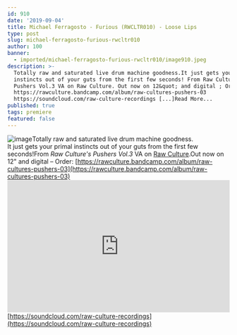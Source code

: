 ```yaml
---
id: 910
date: '2019-09-04'
title: Michael Ferragosto - Furious (RWCLTR010) - Loose Lips
type: post
slug: michael-ferragosto-furious-rwcltr010
author: 100
banner:
  - imported/michael-ferragosto-furious-rwcltr010/image910.jpeg
description: >-
  Totally raw and saturated live drum machine goodness.It just gets your primal
  instincts out of your guts from the first few seconds! From Raw Culture;s
  Pushers Vol.3 VA on Raw Culture. Out now on 12&quot; and digital ; Order:
  https://rawculture.bandcamp.com/album/raw-cultures-pushers-03
  https://soundcloud.com/raw-culture-recordings [...]Read More...
published: true
tags: premiere
featured: false
---
```

![image](../imported/michael-ferragosto-furious-rwcltr010/image910.jpeg)Totally raw and saturated live drum machine goodness.  
It just gets your primal instincts out of your guts from the first few seconds!From _Raw Culture's Pushers Vol.3_ VA on [Raw Culture](https://rawculture.bandcamp.com).Out now on 12" and digital – Order: [](https://www.deejay.de/Various_Artists_Raw_Culture%E2%80%99s_Pushers_03_RWCLTR010_Vinyl__933023)[https://rawculture.bandcamp.com/album/raw-cultures-pushers-03](https://rawculture.bandcamp.com/album/raw-cultures-pushers-03)<iframe width='100%' height='300' scrolling='no' frameborder='no' allow='autoplay' src='https://w.soundcloud.com/player/?url=https%3A//api.soundcloud.com/tracks/676281041&color=%23ff5500&auto_play=false&hide_related=false&show_comments=true&show_user=true&show_reposts=false&show_teaser=true'></iframe>[https://soundcloud.com/raw-culture-recordings](https://soundcloud.com/raw-culture-recordings)